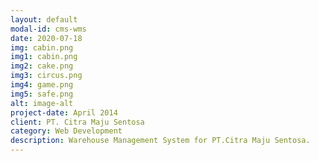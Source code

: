 ```yaml
---
layout: default
modal-id: cms-wms
date: 2020-07-18
img: cabin.png
img1: cabin.png
img2: cake.png
img3: circus.png
img4: game.png
img5: safe.png
alt: image-alt
project-date: April 2014
client: PT. Citra Maju Sentosa
category: Web Development
description: Warehouse Management System for PT.Citra Maju Sentosa.
---
```

